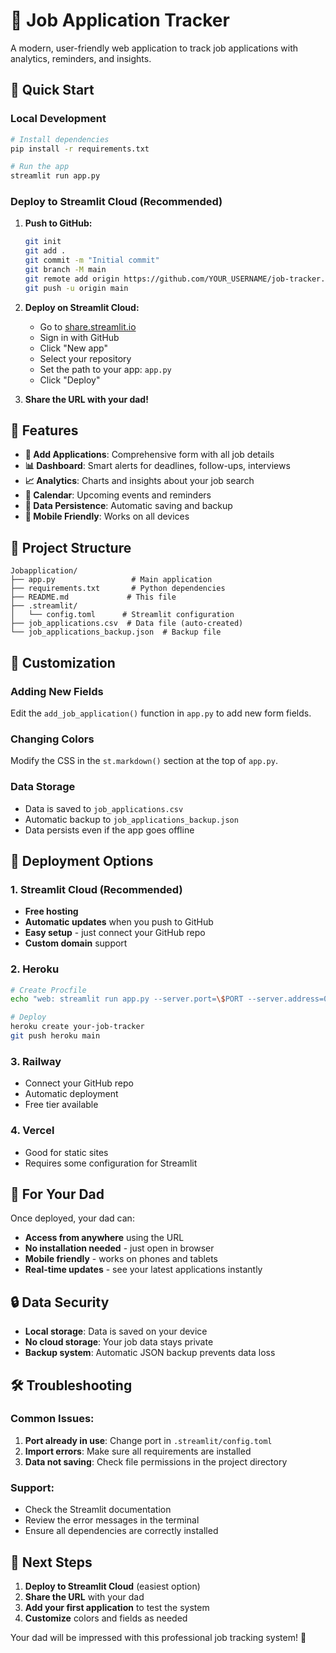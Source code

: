 # 💼 Job Application Tracker

A modern, user-friendly web application to track job applications with analytics, reminders, and insights.

## 🚀 Quick Start

### Local Development
```bash
# Install dependencies
pip install -r requirements.txt

# Run the app
streamlit run app.py
```

### Deploy to Streamlit Cloud (Recommended)

1. **Push to GitHub:**
   ```bash
   git init
   git add .
   git commit -m "Initial commit"
   git branch -M main
   git remote add origin https://github.com/YOUR_USERNAME/job-tracker.git
   git push -u origin main
   ```

2. **Deploy on Streamlit Cloud:**
   - Go to [share.streamlit.io](https://share.streamlit.io)
   - Sign in with GitHub
   - Click "New app"
   - Select your repository
   - Set the path to your app: `app.py`
   - Click "Deploy"

3. **Share the URL with your dad!**

## 🌟 Features

- **📝 Add Applications**: Comprehensive form with all job details
- **📊 Dashboard**: Smart alerts for deadlines, follow-ups, interviews
- **📈 Analytics**: Charts and insights about your job search
- **📅 Calendar**: Upcoming events and reminders
- **💾 Data Persistence**: Automatic saving and backup
- **📱 Mobile Friendly**: Works on all devices

## 📁 Project Structure

```
Jobapplication/
├── app.py                 # Main application
├── requirements.txt       # Python dependencies
├── README.md             # This file
├── .streamlit/
│   └── config.toml      # Streamlit configuration
├── job_applications.csv  # Data file (auto-created)
└── job_applications_backup.json  # Backup file
```

## 🔧 Customization

### Adding New Fields
Edit the `add_job_application()` function in `app.py` to add new form fields.

### Changing Colors
Modify the CSS in the `st.markdown()` section at the top of `app.py`.

### Data Storage
- Data is saved to `job_applications.csv`
- Automatic backup to `job_applications_backup.json`
- Data persists even if the app goes offline

## 🚀 Deployment Options

### 1. Streamlit Cloud (Recommended)
- **Free hosting**
- **Automatic updates** when you push to GitHub
- **Easy setup** - just connect your GitHub repo
- **Custom domain** support

### 2. Heroku
```bash
# Create Procfile
echo "web: streamlit run app.py --server.port=\$PORT --server.address=0.0.0.0" > Procfile

# Deploy
heroku create your-job-tracker
git push heroku main
```

### 3. Railway
- Connect your GitHub repo
- Automatic deployment
- Free tier available

### 4. Vercel
- Good for static sites
- Requires some configuration for Streamlit

## 📱 For Your Dad

Once deployed, your dad can:
- **Access from anywhere** using the URL
- **No installation needed** - just open in browser
- **Mobile friendly** - works on phones and tablets
- **Real-time updates** - see your latest applications instantly

## 🔒 Data Security

- **Local storage**: Data is saved on your device
- **No cloud storage**: Your job data stays private
- **Backup system**: Automatic JSON backup prevents data loss

## 🛠️ Troubleshooting

### Common Issues:
1. **Port already in use**: Change port in `.streamlit/config.toml`
2. **Import errors**: Make sure all requirements are installed
3. **Data not saving**: Check file permissions in the project directory

### Support:
- Check the Streamlit documentation
- Review the error messages in the terminal
- Ensure all dependencies are correctly installed

## 🎯 Next Steps

1. **Deploy to Streamlit Cloud** (easiest option)
2. **Share the URL** with your dad
3. **Add your first application** to test the system
4. **Customize** colors and fields as needed

Your dad will be impressed with this professional job tracking system! 🎉 